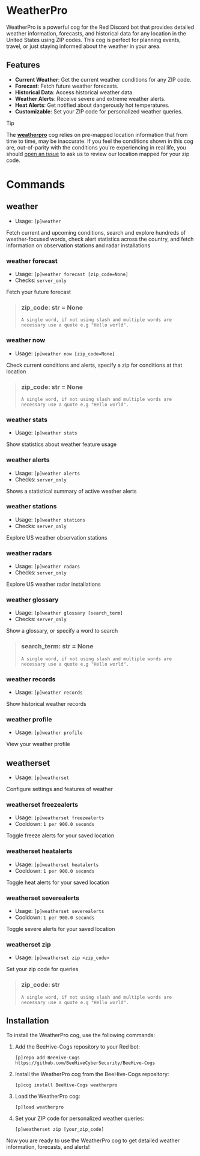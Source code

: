 # WeatherPro

WeatherPro is a powerful cog for the Red Discord bot that provides detailed weather information, forecasts, and historical data for any location in the United States using ZIP codes. This cog is perfect for planning events, travel, or just staying informed about the weather in your area.

## Features

- **Current Weather**: Get the current weather conditions for any ZIP code.
- **Forecast**: Fetch future weather forecasts.
- **Historical Data**: Access historical weather data.
- **Weather Alerts**: Receive severe and extreme weather alerts.
- **Heat Alerts**: Get notified about dangerously hot temperatures.
- **Customizable**: Set your ZIP code for personalized weather queries.

>[!TIP]
>The **[weatherpro](https://github.com/BeeHiveCyberSecurity/BeeHive-Cogs/tree/main/weatherpro)** cog relies on pre-mapped location information that from time to time, may be inaccurate. If you feel the conditions shown in this cog are, out-of-parity with the conditions you're experiencing in real life, you should [open an issue](https://github.com/BeeHiveCyberSecurity/BeeHive-Cogs/issues/new?assignees=&labels=enhancement%2C+good+first+issue&projects=&template=location-review.md&title=%28Location+review%29) to ask us to review our location mapped for your zip code.

# Commands

## weather
 - Usage: `[p]weather `

Fetch current and upcoming conditions, search and explore hundreds of weather-focused words, check alert statistics across the country, and fetch information on observation stations and radar installations

### weather forecast
 - Usage: `[p]weather forecast [zip_code=None] `
 - Checks: `server_only`

Fetch your future forecast

> ### zip_code: str = None
> ```
> A single word, if not using slash and multiple words are necessary use a quote e.g "Hello world".
> ```
### weather now
 - Usage: `[p]weather now [zip_code=None] `

Check current conditions and alerts, specify a zip for conditions at that location

> ### zip_code: str = None
> ```
> A single word, if not using slash and multiple words are necessary use a quote e.g "Hello world".
> ```
### weather stats
 - Usage: `[p]weather stats `

Show statistics about weather feature usage

### weather alerts
 - Usage: `[p]weather alerts `
 - Checks: `server_only`

Shows a statistical summary of active weather alerts

### weather stations
 - Usage: `[p]weather stations `
 - Checks: `server_only`

Explore US weather observation stations

### weather radars
 - Usage: `[p]weather radars `
 - Checks: `server_only`

Explore US weather radar installations

### weather glossary
 - Usage: `[p]weather glossary [search_term] `
 - Checks: `server_only`

Show a glossary, or specify a word to search

> ### search_term: str = None
> ```
> A single word, if not using slash and multiple words are necessary use a quote e.g "Hello world".
> ```
### weather records
 - Usage: `[p]weather records `

Show historical weather records

### weather profile
 - Usage: `[p]weather profile `

View your weather profile

## weatherset
 - Usage: `[p]weatherset `

Configure settings and features of weather

### weatherset freezealerts
 - Usage: `[p]weatherset freezealerts `
 - Cooldown: `1 per 900.0 seconds`

Toggle freeze alerts for your saved location

### weatherset heatalerts
 - Usage: `[p]weatherset heatalerts `
 - Cooldown: `1 per 900.0 seconds`

Toggle heat alerts for your saved location

### weatherset severealerts
 - Usage: `[p]weatherset severealerts `
 - Cooldown: `1 per 900.0 seconds`

Toggle severe alerts for your saved location

### weatherset zip
 - Usage: `[p]weatherset zip <zip_code> `

Set your zip code for queries

> ### zip_code: str
> ```
> A single word, if not using slash and multiple words are necessary use a quote e.g "Hello world".
> ```


## Installation

To install the WeatherPro cog, use the following commands:

1. Add the BeeHive-Cogs repository to your Red bot:
   ```
   [p]repo add BeeHive-Cogs https://github.com/BeeHiveCyberSecurity/BeeHive-Cogs
   ```

2. Install the WeatherPro cog from the BeeHive-Cogs repository:
   ```
   [p]cog install BeeHive-Cogs weatherpro
   ```

3. Load the WeatherPro cog:
   ```
   [p]load weatherpro
   ```

4. Set your ZIP code for personalized weather queries:
   ```
   [p]weatherset zip [your_zip_code]
   ```

Now you are ready to use the WeatherPro cog to get detailed weather information, forecasts, and alerts!
